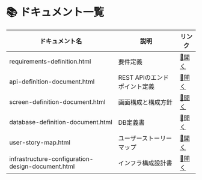 # 📚 ドキュメント一覧

| ドキュメント名                         | 説明                                       | リンク |
|--------------------------------------|------------------------------------------|--------|
| requirements-definition.html         | 要件定義                                   | [🔗開く](https://geronosaru.github.io/Moneger/requirements-definition.html) |
| api-definition-document.html         | REST APIのエンドポイント定義               | [🔗開く](https://geronosaru.github.io/Moneger/api-definition-document.html) |
| screen-definition-document.html      | 画面構成と構成方針           | [🔗開く](https://geronosaru.github.io/Moneger/screen-definition-document.html) |
| database-definition-document.html    | DB定義書                                   | [🔗開く](https://geronosaru.github.io/Moneger/database-definition-document.html) |
| user-story-map.html                  | ユーザーストーリーマップ                   | [🔗開く](https://geronosaru.github.io/Moneger/user-story-map.html) |
| infrastructure-configuration-design-document.html | インフラ構成設計書         | [🔗開く](https://geronosaru.github.io/Moneger/infrastructure-configuration-design-document.html) |
